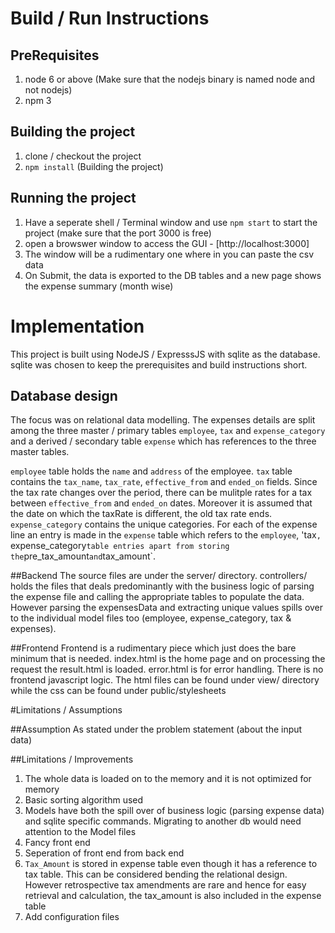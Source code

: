 # Build / Run Instructions
## PreRequisites
1. node 6 or above (Make sure that the nodejs binary is named node and not nodejs)
2. npm 3

## Building the project
1. clone / checkout the project
2. `npm install` (Building the project)

## Running the project
1. Have a seperate shell / Terminal window and use `npm start` to start the project (make sure that the port 3000 is free)
2. open a browswer window to access the GUI - [http://localhost:3000]
3. The window will be a rudimentary one where in you can paste the csv data
4. On Submit, the data is exported to the DB tables and a new page shows the expense summary (month wise)

# Implementation
This project is built using NodeJS / ExpresssJS with sqlite as the database. sqlite was chosen to keep the prerequisites and build instructions short.

## Database design
The focus was on relational data modelling. The expenses details are split among the three master / primary tables `employee`, `tax` and `expense_category` and a derived / secondary table `expense` which has references to the three master tables.

`employee` table holds the `name` and `address` of the employee. `tax` table contains the `tax_name`, `tax_rate`, `effective_from` and `ended_on` fields. Since the tax rate changes over the period, there can be mulitple rates for a tax between `effective_from` and `ended_on` dates. Moreover it is assumed that the date on which the taxRate is different, the old tax rate ends. `expense_category` contains the unique categories. For each of the expense line an entry is made in the `expense` table which refers to the `employee`, 'tax`, `expense_category` table entries apart from storing the `pre_tax_amount` and `tax_amount`.

##Backend
The source files are under the server/ directory. controllers/ holds the files that deals predominantly with the business logic of parsing the expense file and calling the appropriate tables to populate the data. However parsing the expensesData and extracting unique values spills over to the individual model files too (employee, expense_category, tax & expenses).   

##Frontend
Frontend is a rudimentary piece which just does the bare minimum that is needed. index.html is the home page and on processing the request the result.html is loaded. error.html is for error handling. There is no frontend javascript logic. The html files can be found under view/ directory while the css can be found under public/stylesheets

#Limitations / Assumptions

##Assumption
As stated under the problem statement (about the input data)

##Limitations / Improvements
1. The whole data is loaded on to the memory and it is not optimized for memory
2. Basic sorting algorithm used
3. Models have both the spill over of business logic (parsing expense data) and  sqlite specific commands. Migrating to another db would need attention to the Model files
4. Fancy front end
5. Seperation of front end from back end
6. `Tax_Amount` is stored in expense table even though it has a reference to tax table. This can be considered bending the relational design. However retrospective tax amendments are rare and hence for easy retrieval and calculation, the tax_amount is also included in the expense table
7. Add configuration files
